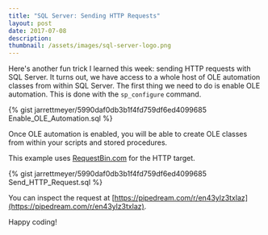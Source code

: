 ```yaml
---
title: "SQL Server: Sending HTTP Requests"
layout: post
date: 2017-07-08
description:
thumbnail: /assets/images/sql-server-logo.png
---
```


Here's another fun trick I learned this week: sending HTTP requests with SQL Server. It turns out, we have access to a whole host of OLE automation classes from within SQL Server. The first thing we need to do is enable OLE automation. This is done with the `sp_configure` command.

{% gist jarrettmeyer/5990daf0db3b1f4fd759df6ed4099685 Enable_OLE_Automation.sql %}

Once OLE automation is enabled, you will be able to create OLE classes from within your scripts and stored procedures.

This example uses [RequestBin.com](https://en43ylz3txlaz.x.pipedream.net) for the HTTP target.

{% gist jarrettmeyer/5990daf0db3b1f4fd759df6ed4099685 Send_HTTP_Request.sql %}

You can inspect the request at [https://pipedream.com/r/en43ylz3txlaz](https://pipedream.com/r/en43ylz3txlaz).

Happy coding!
